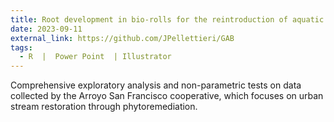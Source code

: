 ```yaml
---
title: Root development in bio-rolls for the reintroduction of aquatic plants in urban streams.
date: 2023-09-11
external_link: https://github.com/JPellettieri/GAB
tags:
  - R  |  Power Point  | Illustrator
---
```


Comprehensive exploratory analysis and non-parametric tests on data collected by the Arroyo San Francisco cooperative, which focuses on urban stream restoration through phytoremediation.   

